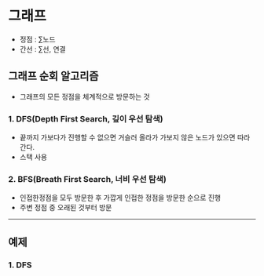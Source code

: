 # 그래프
- 정점 : ∑노드
- 간선 : ∑선, 연결

## 그래프 순회 알고리즘
- 그래프의 모든 정점을 체계적으로 방문하는 것

### 1. DFS(Depth First Search, 깊이 우선 탐색)
- 끝까지 가보다가 진행할 수 없으면 거슬러 올라가 가보지 않은 노드가 있으면 따라간다.
- 스택 사용

### 2. BFS(Breath First Search, 너비 우선 탐색)
- 인접한정점을 모두 방문한 후 가깝게 인접한 정점을 방문한 순으로 진행
- 주변 정점 중 오래된 것부터 방문

---
## 예제

### 1. DFS




